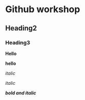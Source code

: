 # Github workshop
## Heading2
### Heading3
**Hello**

__hello__

*italic*

_italic_

_**bold and italic**_
